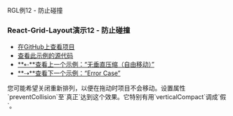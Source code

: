 RGL例12  - 防止碰撞

### React-Grid-Layout演示12  - 防止碰撞

-   [在GitHub上查看项目](https://github.com/STRML/react-grid-layout)
-   [查看此示例的源代码](https://github.com/STRML/react-grid-layout/blob/master/test/examples/12-prevent-collision.jsx)
-   [**⇠**查看上一个示例：“无垂直压缩（自由移动）”](11-no-vertical-compact.html)
-   [**⇢**查看下一个示例：“Error Case”](13-error-case.html)

您可能希望关闭重新排列，以便在拖动时项目不会移动。设置属性\`preventCollision\`至\`真正\`达到这个效果。它特别有用\`verticalCompact\`调成\`假\`。
